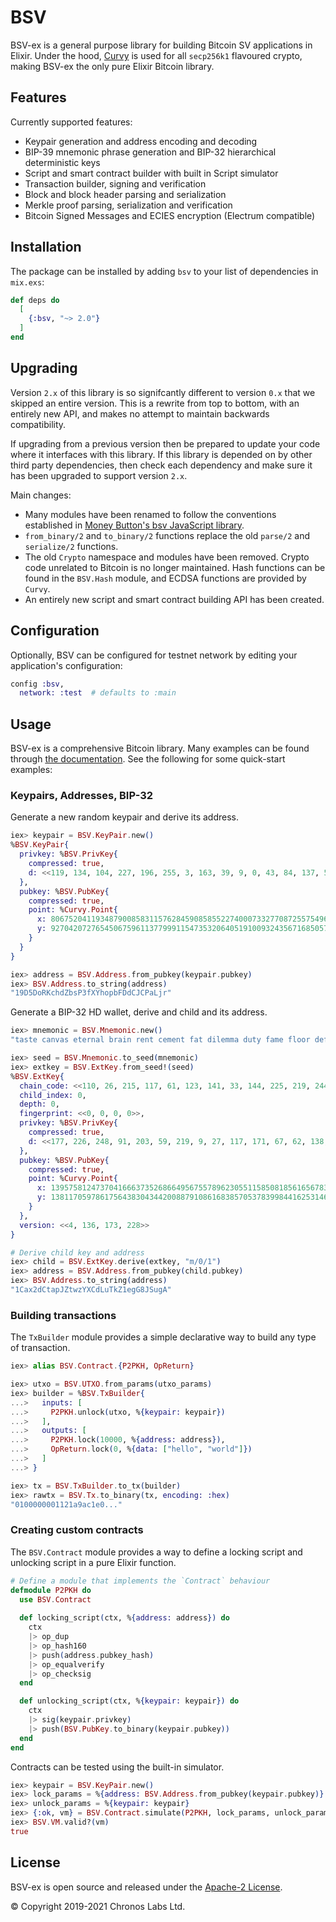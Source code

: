 # BSV

BSV-ex is a general purpose library for building Bitcoin SV applications in Elixir. Under the hood, [Curvy](https://hexdocs.pm/curvy) is used for all `secp256k1` flavoured crypto, making BSV-ex the only pure Elixir Bitcoin library.

## Features

Currently supported features:

- Keypair generation and address encoding and decoding
- BIP-39 mnemonic phrase generation and BIP-32 hierarchical deterministic keys
- Script and smart contract builder with built in Script simulator
- Transaction builder, signing and verification
- Block and block header parsing and serialization
- Merkle proof parsing, serialization and verification
- Bitcoin Signed Messages and ECIES encryption (Electrum compatible)

## Installation

The package can be installed by adding `bsv` to your list of dependencies in `mix.exs`:

```elixir
def deps do
  [
    {:bsv, "~> 2.0"}
  ]
end
```

## Upgrading

Version `2.x` of this library is so signifcantly different to version `0.x` that we skipped an entire version. This is a rewrite from top to bottom, with an entirely new API, and makes no attempt to maintain backwards compatibility.

If upgrading from a previous version then be prepared to update your code where it interfaces with this library. If this library is depended on by other third party dependencies, then check each dependency and make sure it has been upgraded to support version `2.x`.

Main changes:

* Many modules have been renamed to follow the conventions established in [Money Button's bsv JavaScript library](https://github.com/moneybutton/bsv).
* `from_binary/2` and `to_binary/2` functions replace the old `parse/2` and `serialize/2` functions.
* The old `Crypto` namespace and modules have been removed. Crypto code unrelated to Bitcoin is no longer maintained. Hash functions can be found in the `BSV.Hash` module, and ECDSA functions are provided by `Curvy`.
* An entirely new script and smart contract building API has been created.

## Configuration

Optionally, BSV can be configured for testnet network by editing your application's configuration:

```elixir
config :bsv,
  network: :test  # defaults to :main
```

## Usage

BSV-ex is a comprehensive Bitcoin library. Many examples can be found through [the documentation](https://hexdocs.pm/bsv). See the following for some quick-start examples:

### Keypairs, Addresses, BIP-32

Generate a new random keypair and derive its address.

```elixir
iex> keypair = BSV.KeyPair.new()
%BSV.KeyPair{
  privkey: %BSV.PrivKey{
    compressed: true,
    d: <<119, 134, 104, 227, 196, 255, 3, 163, 39, 9, 0, 43, 84, 137, 55, 218, 146, 182, 246, 3, 18, 64, 159, 108, 46, 24, 108, 111, 239, 180, 74, 161>>
  },
  pubkey: %BSV.PubKey{
    compressed: true,
    point: %Curvy.Point{
      x: 80675204119348790085831157628459085855227400073327708725575496785606354176436,
      y: 9270420727654506759611377999115473532064051910093243567168505762017618809348
    }
  }
}

iex> address = BSV.Address.from_pubkey(keypair.pubkey)
iex> BSV.Address.to_string(address)
"19D5DoRKchdZbsP3fXYhopbFDdCJCPaLjr"
```

Generate a BIP-32 HD wallet, derive and child and its address.

```elixir
iex> mnemonic = BSV.Mnemonic.new()
"taste canvas eternal brain rent cement fat dilemma duty fame floor defy"

iex> seed = BSV.Mnemonic.to_seed(mnemonic)
iex> extkey = BSV.ExtKey.from_seed!(seed)
%BSV.ExtKey{
  chain_code: <<110, 26, 215, 117, 61, 123, 141, 33, 144, 225, 219, 244, 190, 61, 102, 123, 48, 131, 110, 209, 3, 193, 247, 57, 46, 72, 196, 13, 33, 189, 61, 6>>,
  child_index: 0,
  depth: 0,
  fingerprint: <<0, 0, 0, 0>>,
  privkey: %BSV.PrivKey{
    compressed: true,
    d: <<177, 226, 248, 91, 203, 59, 219, 9, 27, 117, 171, 67, 62, 138, 86, 122, 9, 215, 241, 4, 118, 97, 110, 174, 141, 2, 86, 116, 186, 32, 155, 133>>
  },
  pubkey: %BSV.PubKey{
    compressed: true,
    point: %Curvy.Point{
      x: 13957581247370416663735268664956755789623055115850818561656783044351458532461,
      y: 13811705978617564383043442008879108616838570537839984416253146804416417872149
    }
  },
  version: <<4, 136, 173, 228>>
}

# Derive child key and address
iex> child = BSV.ExtKey.derive(extkey, "m/0/1")
iex> address = BSV.Address.from_pubkey(child.pubkey)
iex> BSV.Address.to_string(address)
"1Cax2dCtapJZtwzYXCdLuTkZ1egG8JSugA"
```

### Building transactions

The `TxBuilder` module provides a simple declarative way to build any type of transaction.

```elixir
iex> alias BSV.Contract.{P2PKH, OpReturn}

iex> utxo = BSV.UTXO.from_params(utxo_params)
iex> builder = %BSV.TxBuilder{
...>   inputs: [
...>     P2PKH.unlock(utxo, %{keypair: keypair})
...>   ],
...>   outputs: [
...>     P2PKH.lock(10000, %{address: address}),
...>     OpReturn.lock(0, %{data: ["hello", "world"]})
...>   ]
...> }

iex> tx = BSV.TxBuilder.to_tx(builder)
iex> rawtx = BSV.Tx.to_binary(tx, encoding: :hex)
"0100000001121a9ac1e0..."
```

### Creating custom contracts

The `BSV.Contract` module provides a way to define a locking script and unlocking script in a pure Elixir function.

```elixir
# Define a module that implements the `Contract` behaviour
defmodule P2PKH do
  use BSV.Contract
  
  def locking_script(ctx, %{address: address}) do
    ctx
    |> op_dup
    |> op_hash160
    |> push(address.pubkey_hash)
    |> op_equalverify
    |> op_checksig
  end

  def unlocking_script(ctx, %{keypair: keypair}) do
    ctx
    |> sig(keypair.privkey)
    |> push(BSV.PubKey.to_binary(keypair.pubkey))
  end
end
```

Contracts can be tested using the built-in simulator.

```elixir
iex> keypair = BSV.KeyPair.new()
iex> lock_params = %{address: BSV.Address.from_pubkey(keypair.pubkey)}
iex> unlock_params = %{keypair: keypair}
iex> {:ok, vm} = BSV.Contract.simulate(P2PKH, lock_params, unlock_params)
iex> BSV.VM.valid?(vm)
true
```

## License

BSV-ex is open source and released under the [Apache-2 License](https://github.com/libitx/bsv-elixir/blob/master/LICENSE).

© Copyright 2019-2021 Chronos Labs Ltd.

